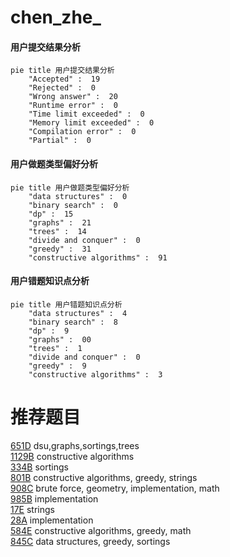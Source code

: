 # chen_zhe_

<!-- tabs:start -->



#### **用户提交结果分析**

```mermaid
pie title 用户提交结果分析
    "Accepted" :  19
    "Rejected" :  0
    "Wrong answer" :  20
    "Runtime error" :  0
    "Time limit exceeded" :  0
    "Memory limit exceeded" :  0
    "Compilation error" :  0
    "Partial" :  0
```

#### **用户做题类型偏好分析**

```mermaid
pie title 用户做题类型偏好分析
    "data structures" :  0
    "binary search" :  0
    "dp" :  15
    "graphs" :  21
    "trees" :  14
    "divide and conquer" :  0
    "greedy" :  31
    "constructive algorithms" :  91
```
#### **用户错题知识点分析**

```mermaid
pie title 用户错题知识点分析
    "data structures" :  4
    "binary search" :  8
    "dp" :  9
    "graphs" :  00
    "trees" :  1
    "divide and conquer" :  0
    "greedy" :  9
    "constructive algorithms" :  3
```



<!-- tabs:end -->
# 推荐题目
[651D](https://codeforces.com/contest/651/problem/D)		dsu,graphs,sortings,trees		  
[1129B](https://codeforces.com/contest/1129/problem/B)		constructive algorithms		  
[334B](https://codeforces.com/contest/334/problem/B)		sortings		  
[801B](https://codeforces.com/contest/801/problem/B)		constructive algorithms,
                        greedy,
                        strings		  
[908C](https://codeforces.com/contest/908/problem/C)		brute force,
                        geometry,
                        implementation,
                        math		  
[985B](https://codeforces.com/contest/985/problem/B)		implementation		  
[17E](https://codeforces.com/contest/17/problem/E)		strings		  
[28A](https://codeforces.com/contest/28/problem/A)		implementation		  
[584E](https://codeforces.com/contest/584/problem/E)		constructive algorithms,
                        greedy,
                        math		  
[845C](https://codeforces.com/contest/845/problem/C)		data structures,
                        greedy,
                        sortings		  

